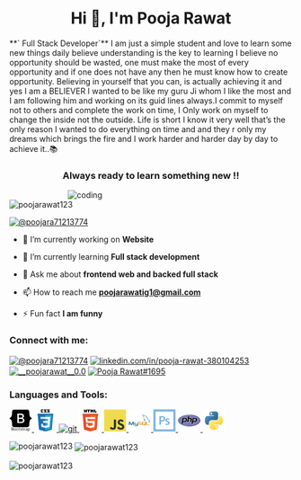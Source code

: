 
<h1 align="center">Hi 👋, I'm Pooja Rawat</h1>  
**` Full Stack Developer`**
I am just a simple student and love to
      learn some new things daily believe understanding is the key to learning I believe no opportunity should be
      wasted, one must make the most of every opportunity and if one does not have any then he must know how to create
      opportunity. Believing in yourself that you can, is actually achieving it and yes I am a BELIEVER
      I wanted to be like my guru Ji whom I like the most and I am following him and working on its guid lines always.I
      commit to myself not to others and complete the work on time, I Only work on myself to change the inside not the
      outside. Life is short I know it very well that’s the only reason I wanted to do everything on time and and they r
      only my dreams which brings the fire and I work harder and harder day by day to achieve it..&#128218; 

<h3 align="center">Always ready to learn something new !!</h3>
<img align="right" alt="coding" width="400" src="https://myways-public-data-prod.s3.ap-south-1.amazonaws.com/myways-resource-library/blogs/roadmap-to-become-a-full-stack-developer_Image_blogs.png">
<p align="left"> 


 <p align="left"> <img src="https://komarev.com/ghpvc/?username=poojarawat123&label=Profile%20views&color=0e75b6&style=flat" alt="poojarawat123" /> </p>

<p align="left"> <a href="https://twitter.com/@poojara71213774" target="blank"><img src="https://img.shields.io/twitter/follow/@poojara71213774?logo=twitter&style=for-the-badge" alt="@poojara71213774" /></a> </p>


- 🔭 I’m currently working on **Website**

- 🌱 I’m currently learning **Full stack development**

- 💬 Ask me about **frontend web and backed full stack**

- 📫 How to reach me **poojarawatig1@gmail.com**

- ⚡ Fun fact **I am funny**

<h3 align="left">Connect with me:</h3>
<p align="left">
<a href="https://twitter.com/@poojara71213774" target="blank"><img align="center" src="https://raw.githubusercontent.com/rahuldkjain/github-profile-readme-generator/master/src/images/icons/Social/twitter.svg" alt="@poojara71213774" height="30" width="40" /></a>
<a href="https://linkedin.com/in/linkedin.com/in/pooja-rawat-380104253" target="blank"><img align="center" src="https://raw.githubusercontent.com/rahuldkjain/github-profile-readme-generator/master/src/images/icons/Social/linked-in-alt.svg" alt="linkedin.com/in/pooja-rawat-380104253" height="30" width="40" /></a>
<a href="https://instagram.com/__poojarawat__0.0" target="blank"><img align="center" src="https://raw.githubusercontent.com/rahuldkjain/github-profile-readme-generator/master/src/images/icons/Social/instagram.svg" alt="__poojarawat__0.0" height="30" width="40" /></a>
<a href="https://discord.gg/Pooja Rawat#1695" target="blank"><img align="center" src="https://raw.githubusercontent.com/rahuldkjain/github-profile-readme-generator/master/src/images/icons/Social/discord.svg" alt="Pooja Rawat#1695" height="30" width="40" /></a>
</p>

<h3 align="left">Languages and Tools:</h3>
<p align="left"> <a href="https://getbootstrap.com" target="_blank" rel="noreferrer"> <img src="https://raw.githubusercontent.com/devicons/devicon/master/icons/bootstrap/bootstrap-plain-wordmark.svg" alt="bootstrap" width="40" height="40"/> </a> <a href="https://www.w3schools.com/css/" target="_blank" rel="noreferrer"> <img src="https://raw.githubusercontent.com/devicons/devicon/master/icons/css3/css3-original-wordmark.svg" alt="css3" width="40" height="40"/> </a> <a href="https://git-scm.com/" target="_blank" rel="noreferrer"> <img src="https://www.vectorlogo.zone/logos/git-scm/git-scm-icon.svg" alt="git" width="40" height="40"/> </a> <a href="https://www.w3.org/html/" target="_blank" rel="noreferrer"> <img src="https://raw.githubusercontent.com/devicons/devicon/master/icons/html5/html5-original-wordmark.svg" alt="html5" width="40" height="40"/>  <a href="https://developer.mozilla.org/en-US/docs/Web/JavaScript" target="_blank" rel="noreferrer"> <img src="https://raw.githubusercontent.com/devicons/devicon/master/icons/javascript/javascript-original.svg" alt="javascript" width="40" height="40"/> </a> <a href="https://www.mysql.com/" target="_blank" rel="noreferrer"> <img src="https://raw.githubusercontent.com/devicons/devicon/master/icons/mysql/mysql-original-wordmark.svg" alt="mysql" width="40" height="40"/> </a> <a href="https://www.photoshop.com/en" target="_blank" rel="noreferrer"> <img src="https://raw.githubusercontent.com/devicons/devicon/master/icons/photoshop/photoshop-line.svg" alt="photoshop" width="40" height="40"/> </a> <a href="https://www.php.net" target="_blank" rel="noreferrer"> <img src="https://raw.githubusercontent.com/devicons/devicon/master/icons/php/php-original.svg" alt="php" width="40" height="40"/> </a> <a href="https://www.python.org" target="_blank" rel="noreferrer"> <img src="https://raw.githubusercontent.com/devicons/devicon/master/icons/python/python-original.svg" alt="python" width="40" height="40"/> </a> </p>

<p><img align="left" src="https://github-readme-stats.vercel.app/api/top-langs?username=poojarawat123&show_icons=true&locale=en&layout=compact" alt="poojarawat123" /></p>

<p>&nbsp;<img align="center" src="https://github-readme-stats.vercel.app/api?username=poojarawat123&show_icons=true&locale=en" alt="poojarawat123" /></p>

<p><img align="center" src="https://github-readme-streak-stats.herokuapp.com/?user=poojarawat123&" alt="poojarawat123" /></p>

